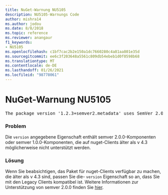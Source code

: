 ```yaml
---
title: NuGet-Warnung NU5105
description: NU5105-Warnungs Code
author: mishra14
ms.author: jodou
ms.date: 8/8/2018
ms.topic: reference
ms.reviewer: anangaur
f1_keywords:
- NU5105
ms.openlocfilehash: c1bf7cac2b2e150a1dc7660280c4a81aa801e35d
ms.sourcegitcommit: ee6c3f203648a5561c809db54ebeb1d0f0598b68
ms.translationtype: MT
ms.contentlocale: de-DE
ms.lasthandoff: 01/26/2021
ms.locfileid: "98778061"
---
```

# <a name="nuget-warning-nu5105"></a>NuGet-Warnung NU5105
<pre>The package version '1.2.3+semver2.metadata' uses SemVer 2.0.0 or components of SemVer 1.0.0 that are not supported on legacy clients. Change the package version to a SemVer 1.0.0 string. If the version contains a release label it must start with a letter. This message can be ignored if the package is not intended for older clients.</pre>

### <a name="issue"></a>Problem

Die `version` angegebene Eigenschaft enthält semver 2.0.0-Komponenten oder semver 1.0.0-Komponenten, die auf nuget-Clients älter als v 4.3 möglicherweise nicht unterstützt werden.


### <a name="solution"></a>Lösung

Wenn Sie beabsichtigen, das Paket für nuget-Clients verfügbar zu machen, die älter als v 4.3 sind, passen Sie die- `version` Eigenschaft so an, dass Sie mit den Legacy Clients kompatibel ist. Weitere Informationen zur Unterstützung von semver 2.0.0 finden Sie [hier](https://github.com/NuGet/Home/wiki/SemVer-2.0.0-support).

